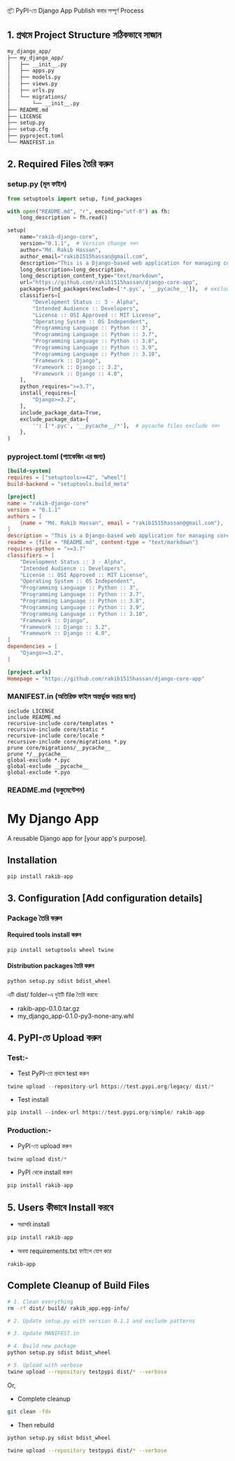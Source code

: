 📦 PyPI-তে Django App Publish করার সম্পূর্ণ Process

## 1. প্রথমে Project Structure সঠিকভাবে সাজান
```bash
my_django_app/
├── my_django_app/
│   ├── __init__.py
│   ├── apps.py
│   ├── models.py
│   ├── views.py
│   ├── urls.py
│   └── migrations/
│       └── __init__.py
├── README.md
├── LICENSE
├── setup.py
├── setup.cfg
├── pyproject.toml
└── MANIFEST.in
```

## 2. Required Files তৈরি করুন

### setup.py (মূল ফাইল)
```python
from setuptools import setup, find_packages

with open("README.md", "r", encoding="utf-8") as fh:
    long_description = fh.read()

setup(
    name="rakib-django-core",
    version="0.1.1",  # Version change করুন
    author="Md. Rakib Hassan",
    author_email="rakib1515hassan@gmail.com",
    description="This is a Django-based web application for managing core functionalities.",
    long_description=long_description,
    long_description_content_type="text/markdown",
    url="https://github.com/rakib1515hassan/django-core-app",
    packages=find_packages(exclude=['*.pyc', '__pycache__']),  # exclude add করুন
    classifiers=[
        "Development Status :: 3 - Alpha",
        "Intended Audience :: Developers",
        "License :: OSI Approved :: MIT License",
        "Operating System :: OS Independent",
        "Programming Language :: Python :: 3",
        "Programming Language :: Python :: 3.7",
        "Programming Language :: Python :: 3.8",
        "Programming Language :: Python :: 3.9",
        "Programming Language :: Python :: 3.10",
        "Framework :: Django",
        "Framework :: Django :: 3.2",
        "Framework :: Django :: 4.0",
    ],
    python_requires=">=3.7",
    install_requires=[
        "Django>=3.2",
    ],
    include_package_data=True,
    exclude_package_data={
        '': ['*.pyc', '__pycache__/*'],  # pycache files exclude করুন
    },
)
```


### pyproject.toml (প্যাকেজিং এর জন্য)
```toml
[build-system]
requires = ["setuptools>=42", "wheel"]
build-backend = "setuptools.build_meta"

[project]
name = "rakib-django-core"
version = "0.1.1"
authors = [
    {name = "Md. Rakib Hassan", email = "rakib1515hassan@gmail.com"},
]
description = "This is a Django-based web application for managing core functionalities."
readme = {file = "README.md", content-type = "text/markdown"}
requires-python = ">=3.7"
classifiers = [
    "Development Status :: 3 - Alpha",
    "Intended Audience :: Developers",
    "License :: OSI Approved :: MIT License",
    "Operating System :: OS Independent",
    "Programming Language :: Python :: 3",
    "Programming Language :: Python :: 3.7",
    "Programming Language :: Python :: 3.8",
    "Programming Language :: Python :: 3.9",
    "Programming Language :: Python :: 3.10",
    "Framework :: Django",
    "Framework :: Django :: 3.2",
    "Framework :: Django :: 4.0",
]
dependencies = [
    "Django>=3.2",
]

[project.urls]
Homepage = "https://github.com/rakib1515hassan/django-core-app"
```


### MANIFEST.in (অতিরিক্ত ফাইল অন্তর্ভুক্ত করার জন্য)
```plaintext
include LICENSE
include README.md
recursive-include core/templates *
recursive-include core/static *
recursive-include core/locale *
recursive-include core/migrations *.py
prune core/migrations/__pycache__
prune */__pycache__
global-exclude *.pyc
global-exclude __pycache__
global-exclude *.pyo
```


### README.md (ডকুমেন্টেশন)
# My Django App

A reusable Django app for [your app's purpose].

## Installation

```bash
pip install rakib-app
``` 


## 3. Configuration [Add configuration details]

### **Package তৈরি করুন**

#### Required tools install করুন
```python
pip install setuptools wheel twine
```

#### Distribution packages তৈরি করুন
```python
python setup.py sdist bdist_wheel
```

এটি dist/ folder-এ দুইটি file তৈরি করবে:

- rakib-app-0.1.0.tar.gz
- my_django_app-0.1.0-py3-none-any.whl


## 4. PyPI-তে Upload করুন

### Test:-
- Test PyPI-তে প্রথমে test করুন
```python
twine upload --repository-url https://test.pypi.org/legacy/ dist/*
```

- Test install
```python
pip install --index-url https://test.pypi.org/simple/ rakib-app
```

### Production:-
- PyPI-তে upload করুন
```python
twine upload dist/*
``` 
- PyPI থেকে install করুন
```python
pip install rakib-app
```



## 5. Users কীভাবে Install করবে

- সরাসরি install
```python
pip install rakib-app
```

- অথবা requirements.txt ফাইলে যোগ করে
``` plaintext
rakib-app
```





## Complete Cleanup of Build Files

```bash
# 1. Clean everything
rm -rf dist/ build/ rakib_app.egg-info/

# 2. Update setup.py with version 0.1.1 and exclude patterns

# 3. Update MANIFEST.in

# 4. Build new package
python setup.py sdist bdist_wheel

# 5. Upload with verbose
twine upload --repository testpypi dist/* --verbose
```
Or,
- Complete cleanup
```bash
git clean -fdx
```

- Then rebuild
```python
python setup.py sdist bdist_wheel
``` 
```bash
twine upload --repository testpypi dist/* --verbose
```